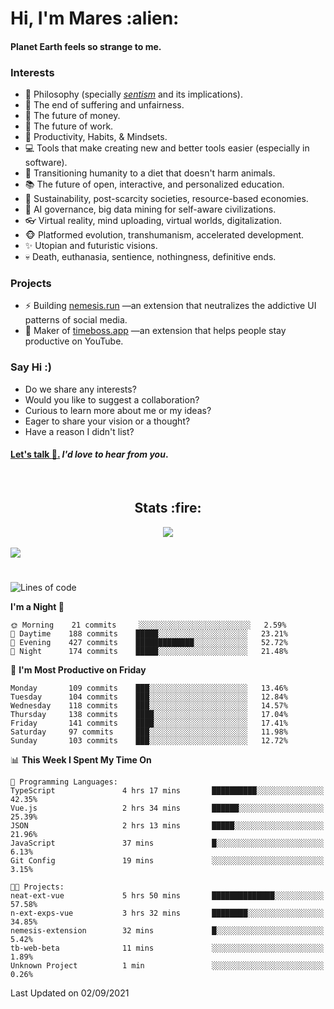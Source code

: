 <h1>Hi, I'm Mares :alien:</h1>

#### Planet Earth feels so strange to me.

### **Interests**

- 🌊 Philosophy (specially [_sentism_][sentismmedium] and its implications).
- 🎯 The end of suffering and unfairness.
- 💸 The future of money.
- 💼 The future of work.
- 🧠 Productivity, Habits, & Mindsets.
- 💻 Tools that make creating new and better tools easier (especially in software).
- 🥗 Transitioning humanity to a diet that doesn't harm animals.
- 📚 The future of open, interactive, and personalized education.
- 🌱 Sustainability, post-scarcity societies, resource-based economies.
- 🤖 AI governance, big data mining for self-aware civilizations.
- 👓 Virtual reality, mind uploading, virtual worlds, digitalization.
- 🐵 Platformed evolution, transhumanism, accelerated development.
- ✨ Utopian and futuristic visions.
- 💀 Death, euthanasia, sentience, nothingness, definitive ends.


### **Projects**

- ⚡ Building [nemesis.run](https://nemesis.run) —an extension that neutralizes the addictive UI patterns of social media.
- 💎 Maker of [timeboss.app](https://timeboss.app) —an extension that helps people stay productive on YouTube.


### **Say Hi :)**

- Do we share any interests?
- Would you like to suggest a collaboration?
- Curious to learn more about me or my ideas?
- Eager to share your vision or a thought?
- Have a reason I didn't list?

#### [Let's talk :wave:.](mailto:mareszhar@gmail.com) _I'd love to hear from you_.

[sentismmedium]: https://medium.com/@mareszhar/born-a-prisoner-a-reflection-about-life-its-struggles-and-a-plan-to-escape-d8566ce9b026

<br>

<h2 align="center">Stats :fire:</h2>

<div align="center">
  <img src="https://github-readme-streak-stats.herokuapp.com?user=mareszhar&theme=black-ice&hide_border=true&stroke=FFFFFF15&ring=DF8FFE&fire=DF8FFE&currStreakLabel=DF8FFE&background=1A232A&currStreakNum=86FFAB&dates=B1AAB3FF">
</div>

<!-- Add or remove this: &dates=B1AAB3FF at the end of the streak stats URL if they get bugged and aren't updating -->

<br>

<img src="https://activity-graph.herokuapp.com/graph?username=mareszhar&theme=nord&bg_color=00000000&color=979797&line=DF8FFE&point=00000000&area=true&hide_border=true">

<br>

<h1></h1>

<!--START_SECTION:waka-->
![Lines of code](https://img.shields.io/badge/From%20Hello%20World%20I%27ve%20Written-118958%20lines%20of%20code-blue)

**I'm a Night 🦉** 

```text
🌞 Morning    21 commits     ░░░░░░░░░░░░░░░░░░░░░░░░░   2.59% 
🌆 Daytime    188 commits    █████░░░░░░░░░░░░░░░░░░░░   23.21% 
🌃 Evening    427 commits    █████████████░░░░░░░░░░░░   52.72% 
🌙 Night      174 commits    █████░░░░░░░░░░░░░░░░░░░░   21.48%

```
📅 **I'm Most Productive on Friday** 

```text
Monday       109 commits    ███░░░░░░░░░░░░░░░░░░░░░░   13.46% 
Tuesday      104 commits    ███░░░░░░░░░░░░░░░░░░░░░░   12.84% 
Wednesday    118 commits    ███░░░░░░░░░░░░░░░░░░░░░░   14.57% 
Thursday     138 commits    ████░░░░░░░░░░░░░░░░░░░░░   17.04% 
Friday       141 commits    ████░░░░░░░░░░░░░░░░░░░░░   17.41% 
Saturday     97 commits     ███░░░░░░░░░░░░░░░░░░░░░░   11.98% 
Sunday       103 commits    ███░░░░░░░░░░░░░░░░░░░░░░   12.72%

```


📊 **This Week I Spent My Time On** 

```text
💬 Programming Languages: 
TypeScript               4 hrs 17 mins       ██████████░░░░░░░░░░░░░░░   42.35% 
Vue.js                   2 hrs 34 mins       ██████░░░░░░░░░░░░░░░░░░░   25.39% 
JSON                     2 hrs 13 mins       █████░░░░░░░░░░░░░░░░░░░░   21.96% 
JavaScript               37 mins             █░░░░░░░░░░░░░░░░░░░░░░░░   6.13% 
Git Config               19 mins             ░░░░░░░░░░░░░░░░░░░░░░░░░   3.15%

🐱‍💻 Projects: 
neat-ext-vue             5 hrs 50 mins       ██████████████░░░░░░░░░░░   57.58% 
n-ext-exps-vue           3 hrs 32 mins       ████████░░░░░░░░░░░░░░░░░   34.85% 
nemesis-extension        32 mins             █░░░░░░░░░░░░░░░░░░░░░░░░   5.42% 
tb-web-beta              11 mins             ░░░░░░░░░░░░░░░░░░░░░░░░░   1.89% 
Unknown Project          1 min               ░░░░░░░░░░░░░░░░░░░░░░░░░   0.26%

```


 Last Updated on 02/09/2021
<!--END_SECTION:waka-->

